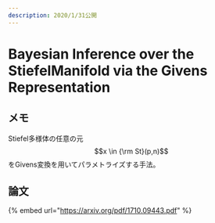 ```yaml
---
description: 2020/1/31公開
---
```


# Bayesian Inference over the StiefelManifold via the Givens Representation

## メモ

Stiefel多様体の任意の元$$x \in {\rm St}(p,n)$$をGivens変換を用いてパラメトライズする手法。

## 論文

{% embed url="https://arxiv.org/pdf/1710.09443.pdf" %}



